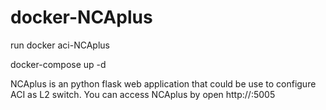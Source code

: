 # docker-NCAplus

run docker aci-NCAplus

docker-compose up -d

NCAplus is an python flask web application that could be use to configure ACI as L2 switch. You can access NCAplus by open http://<your-host-ip>:5005
